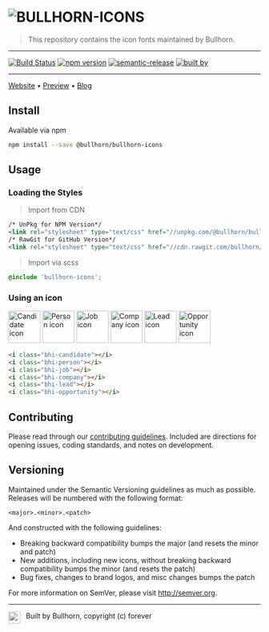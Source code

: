 # ![BULLHORN-ICONS](banner.png)

> This repository contains the icon fonts maintained by Bullhorn.
 
---
 
 [![Build Status](https://travis-ci.org/bullhorn/bullhorn-icons.svg?branch=master)](https://travis-ci.org/bullhorn/bullhorn-icons?branch=master)
 [![npm version](https://badge.fury.io/js/%40bullhorn%2Fbullhorn-icons.svg)](https://badge.fury.io/js/%40bullhorn%2Fbullhorn-icons)
 [![semantic-release](https://img.shields.io/badge/%20%20%F0%9F%93%A6%F0%9F%9A%80-semantic--release-e10079.svg)](https://github.com/semantic-release/semantic-release)
 [![built by](https://img.shields.io/badge/built%20by-bullhorn-f39f37.svg)](https://bullhon.github.io/bullhorn-icons)

---

[Website](http://bullhorn.github.io) • [Preview](http://bullhorn.github.io/bullhorn-icons) • [Blog](https://medium.com/bullhorn-dev) 


## Install

Available via npm

```bash
npm install --save @bullhorn/bullhorn-icons
```


## Usage

### Loading the Styles

> Import from CDN

```html
/* UnPkg for NPM Version*/
<link rel="stylesheet" type="text/css" href="//unpkg.com/@bullhorn/bullhorn-icons@2.2.0/fonts/Bullhorn-Glyphicons.css"/>
/* RawGit for GitHub Version*/
<link rel="stylesheet" type="text/css" href="//cdn.rawgit.com/bullhorn/bullhorn-icons/v2.2.0/fonts/Bullhorn-Glyphicons.css"/>
```

> Import via scss

```scss
@include 'bullhorn-icons';
```

### Using an icon

<p>
    <img title="Candidate icon" src="http://cdn.rawgit.com/bullhorn/bullhorn-icons/master/icons/candidate.svg" width="64" />
    <img title="Person icon" src="http://cdn.rawgit.com/bullhorn/bullhorn-icons/master/icons/person.svg" width="64" />
    <img title="Job icon" src="http://cdn.rawgit.com/bullhorn/bullhorn-icons/master/icons/job.svg" width="64" />
    <img title="Company icon" src="http://cdn.rawgit.com/bullhorn/bullhorn-icons/master/icons/company.svg" width="64" />
    <img title="Lead icon" src="http://cdn.rawgit.com/bullhorn/bullhorn-icons/master/icons/lead.svg" width="64" />
    <img title="Opportunity icon" src="http://cdn.rawgit.com/bullhorn/bullhorn-icons/master/icons/opportunity.svg" width="64" />
</p>

```html
<i class="bhi-candidate"></i>
<i class="bhi-person"></i>
<i class="bhi-job"></i>
<i class="bhi-company"></i>
<i class="bhi-lead"></i>
<i class="bhi-opportunity"></i>
```
## Contributing

Please read through our [contributing guidelines](https://github.com/bullhorn/bullhorn-icons/blob/master/CONTRIBUTING.md).
Included are directions for opening issues, coding standards, and notes on development.

## Versioning

Maintained under the Semantic Versioning guidelines as much as possible. Releases will be numbered
with the following format:

`<major>.<minor>.<patch>`

And constructed with the following guidelines:

* Breaking backward compatibility bumps the major (and resets the minor and patch)
* New additions, including new icons, without breaking backward compatibility bumps the minor (and resets the patch)
* Bug fixes, changes to brand logos, and misc changes bumps the patch

For more information on SemVer, please visit http://semver.org.

---

<p>
	<img src="bully.png" align="left" width="24" />
	<span>&nbsp; Built by Bullhorn, copyright (c) forever</span>
</p>
